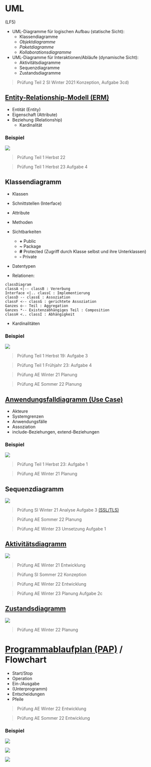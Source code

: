 # UML
(LF5)

* UML-Diagramme für logischen Aufbau (statische Sicht):
  - Klassendiagramme
  - *Objektdiagramme*
  - *Paketdiagramme*
  - *Kollaborationsdiagramme*
* UML-Diagramme für Interaktionen/Abläufe (dynamische Sicht):
  - Aktivitätsdiagramme
  - Sequenzdiagramme
  - Zustandsdiagramme

> Prüfung Teil 2 SI Winter 2021 Konzeption, Aufgabe 3cd)

## [Entity-Relationship-Modell (ERM)](https://de.wikipedia.org/wiki/Entity-Relationship-Modell)

* Entität (Entity)
* Eigenschaft (Attribute)
* Beziehung (Relationship)
  * Kardinalität

### Beispiel
![](https://upload.wikimedia.org/wikipedia/de/a/ab/Er-diagramm.svg)

> Prüfung Teil 1 Herbst 22

> Prüfung Teil 1 Herbst 23 Aufgabe 4

## Klassendiagramm

* Klassen
* Schnittstellen (Interface)
* Attribute
* Methoden
* Sichtbarkeiten
  * **+** Public
  * **~** Package
  * **#** Protected (Zugriff durch Klasse selbst und ihre Unterklassen)
  * **-** Private
* Datentypen

* Relationen:

```mermaid
classDiagram
classA <|-- classB : Vererbung
Interface <|.. classC : Implementierung
classD -- classE : Assoziation
classF <-- classG : gerichtete Assoziation
Ganzes o-- Teil : Aggregation
Ganzes *-- Existenzabhängiges Teil : Composition
classH <.. classI : Abhängigkeit
```

* Kardinalitäten

### Beispiel
![](https://upload.wikimedia.org/wikipedia/commons/f/fe/UmlCd_Klassendiagramm-1.svg)

> Prüfung Teil 1 Herbst 19: Aufgabe 3

> Prüfung Teil 1 Frühjahr 23: Aufgabe 4

> Prüfung AE Winter 21 Planung

> Prüfung AE Sommer 22 Planung

## [Anwendungsfalldiagramm (Use Case)](https://de.wikipedia.org/wiki/Anwendungsfalldiagramm)

* Akteure
* Systemgrenzen
* Anwendungsfälle
* Assoziation
* include-Beziehungen, extend-Beziehungen

### Beispiel
![](https://upload.wikimedia.org/wikipedia/commons/5/51/Uml-UseCase-Beispiel2.svg)

> Prüfung Teil 1 Herbst 23: Aufgabe 1

> Prüfung AE Winter 21 Planung

## Sequenzdiagramm

![](https://upload.wikimedia.org/wikipedia/commons/c/c8/UmlSequenzdiagramm-3.svg)

> Prüfung SI Winter 21 Analyse Aufgabe 3 [(SSL/TLS)](https://johannesloetzsch.github.io/LF11b/netzwerksicherheit.html)

> Prüfung AE Sommer 22 Planung

> Prüfung AE Winter 23 Umsetzung Aufgabe 1

## [Aktivitätsdiagramm](https://de.wikipedia.org/wiki/Aktivit%C3%A4tsdiagramm)

![](https://upload.wikimedia.org/wikipedia/commons/a/a1/Uml-Activity-Beispiel2.svg)

> Prüfung AE Winter 21 Entwicklung

> Prüfung SI Sommer 22 Konzeption

> Prüfung AE Winter 22 Entwicklung

> Prüfung AE Winter 23 Planung Aufgabe 2c

## [Zustandsdiagramm](https://de.wikipedia.org/wiki/Zustandsdiagramm_(UML))

![](https://upload.wikimedia.org/wikipedia/commons/2/2d/Uml-Zustandsdiagramm-6.svg)

> Prüfung AE Winter 22 Planung

# [Programmablaufplan (PAP)](https://de.wikipedia.org/wiki/Programmablaufplan) / Flowchart

* Start/Stop
* Operation
* Ein-/Ausgabe
* (Unterprogramm)
* Entscheidungen
* Pfeile

> Prüfung AE Winter 22 Entwicklung

> Prüfung AE Sommer 22 Entwicklung

### Beispiel
![](https://upload.wikimedia.org/wikipedia/commons/6/6b/Flowchart_de.svg)

[![](https://imgs.xkcd.com/comics/flow_charts.png)](https://xkcd.com/518/)

[![](https://imgs.xkcd.com/comics/flowcharts.png)](https://xkcd.com/1488/)
